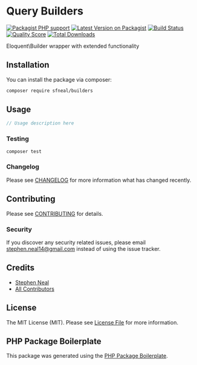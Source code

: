 # Query Builders

[![Packagist PHP support](https://img.shields.io/packagist/php-v/sfneal/builders)](https://packagist.org/packages/sfneal/builders)
[![Latest Version on Packagist](https://img.shields.io/packagist/v/sfneal/builders.svg?style=flat-square)](https://packagist.org/packages/sfneal/builders)
[![Build Status](https://travis-ci.com/sfneal/builders.svg?branch=master&style=flat-square)](https://travis-ci.com/sfneal/builders)
[![Quality Score](https://img.shields.io/scrutinizer/g/sfneal/builders.svg?style=flat-square)](https://scrutinizer-ci.com/g/sfneal/builders)
[![Total Downloads](https://img.shields.io/packagist/dt/sfneal/builders.svg?style=flat-square)](https://packagist.org/packages/sfneal/builders)

Eloquent\Builder wrapper with extended functionality



## Installation

You can install the package via composer:

```bash
composer require sfneal/builders
```

## Usage

``` php
// Usage description here
```

### Testing

``` bash
composer test
```

### Changelog

Please see [CHANGELOG](CHANGELOG.md) for more information what has changed recently.

## Contributing

Please see [CONTRIBUTING](CONTRIBUTING.md) for details.

### Security

If you discover any security related issues, please email stephen.neal14@gmail.com instead of using the issue tracker.

## Credits

- [Stephen Neal](https://github.com/sfneal)
- [All Contributors](../../contributors)

## License

The MIT License (MIT). Please see [License File](LICENSE.md) for more information.

## PHP Package Boilerplate

This package was generated using the [PHP Package Boilerplate](https://laravelpackageboilerplate.com).
